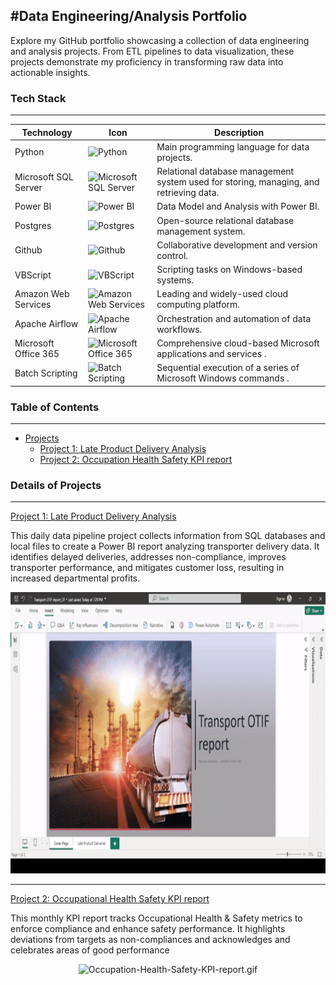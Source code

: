 #Data Engineering/Analysis Portfolio
---

Explore my GitHub portfolio showcasing a collection of data engineering and analysis projects. From ETL pipelines to data visualization, these projects demonstrate my proficiency in transforming raw data into actionable insights.


### Tech Stack
---

| Technology | Icon | Description |
|------------|------|-------------|
| Python     | ![Python](https://img.shields.io/badge/Programming-Python-blue?logo=python&logoColor=white&style=flat-square) | Main programming language for data projects. |
| Microsoft SQL Server| ![Microsoft SQL Server](https://img.shields.io/badge/Database-Microsoft_SQL_Server-darkblue?logo=microsoft-sql-server&logoColor=white&style=plastic) | Relational database management system used for storing, managing, and retrieving data. |
| Power BI   | ![Power BI](https://img.shields.io/badge/Analytics-Power_BI-yellow?logo=powerbi&logoColor=white&style=flat-square) | Data Model and Analysis with Power BI. |
| Postgres   | ![Postgres](https://img.shields.io/badge/Database-PostgreSQL-blue?logo=postgresql&logoColor=white&style=flat-square) | Open-source relational database management system. |
| Github     | ![Github](https://img.shields.io/badge/Platform-GitHub-black?logo=github&style=flat-square) | Collaborative development and version control. |
| VBScript| ![VBScript](https://img.shields.io/badge/Scripting-Visual_Basic-blue?logo=visual-studio&logoColor=white&style=flat-square) | Scripting tasks on Windows-based systems. |
| Amazon Web Services| ![Amazon Web Services](https://img.shields.io/badge/Cloud-Amazon_Web_Services-orange?logo=amazon-aws&logoColor=white&style=flat-square) | Leading and widely-used cloud computing platform. |
| Apache Airflow| ![Apache Airflow](https://img.shields.io/badge/Workflow-Apache_Airflow-blue?logo=apache-airflow&logoColor=white&style=flat-square) | Orchestration and automation of data workflows.  |
| Microsoft Office 365  | ![Microsoft Office 365](https://img.shields.io/badge/Product-Office_365-blue?logo=microsoft-office-365&logoColor=white&style=flat-square) | Comprehensive cloud-based Microsoft applications and services .  |
| Batch Scripting  | ![Batch Scripting](https://img.shields.io/badge/Scripting-Batch-blue?style=plastic) | Sequential execution of a series of Microsoft Windows commands .  |


### Table of Contents
---

- [Projects](#projects)
  - [Project 1: Late Product Delivery Analysis](https://github.com/CarolMmai/Late-Product-Deliveries-Analysis)
  - [Project 2: Occupation Health Safety KPI report](https://github.com/CarolMmai/Occupation-Health-Safety-KPI-report)




### Details of Projects
---

[Project 1: Late Product Delivery Analysis](https://github.com/CarolMmai/Late-Product-Deliveries-Analysis)

This daily data pipeline project collects information from SQL databases and local files to create a Power BI report analyzing transporter delivery data. It identifies delayed deliveries, addresses non-compliance, improves transporter performance, and mitigates customer loss, resulting in increased departmental profits.

<p align="center">
  <img src="https://github.com/CarolMmai/Data-Engineering-Analysis-Portfolio/raw/main/Late_product_delivery_Power_BI_report.gif" width="800" height="450" alt="Late Product Delivery Power BI Report">
</p>

---

[Project 2: Occupational Health Safety KPI report](https://github.com/CarolMmai/Occupation-Health-Safety-KPI-report)

This monthly KPI report tracks Occupational Health & Safety metrics to enforce compliance and enhance safety performance. It highlights deviations from targets as non-compliances and acknowledges and celebrates areas of good performance

<p align="center">
  <img src="https://github.com/CarolMmai/Occupation-Health-Safety-KPI-report/blob/main/Occupation-Health-Safety-KPI-report.gif" width="800" height="450" alt="Occupation-Health-Safety-KPI-report.gif">
</p>
